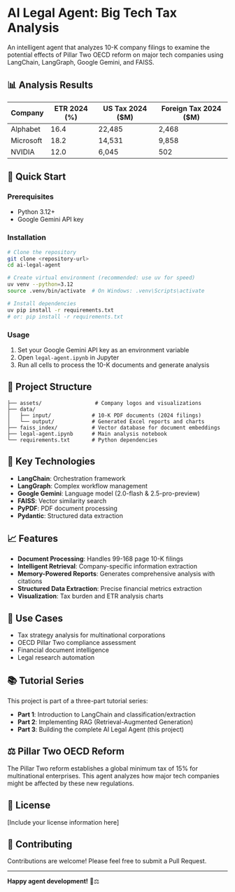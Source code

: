 # AI Legal Agent: Big Tech Tax Analysis

An intelligent agent that analyzes 10-K company filings to examine the potential effects of Pillar Two OECD reform on major tech companies using LangChain, LangGraph, Google Gemini, and FAISS.

## 📊 Analysis Results

| Company   | ETR 2024 (%) | US Tax 2024 ($M) | Foreign Tax 2024 ($M) |
|-----------|--------------|-------------------|----------------------|
| Alphabet  | 16.4         | 22,485           | 2,468               |
| Microsoft | 18.2         | 14,531           | 9,858               |
| NVIDIA    | 12.0         | 6,045            | 502                 |

## 🚀 Quick Start

### Prerequisites
- Python 3.12+
- Google Gemini API key

### Installation
```bash
# Clone the repository
git clone <repository-url>
cd ai-legal-agent

# Create virtual environment (recommended: use uv for speed)
uv venv --python=3.12
source .venv/bin/activate  # On Windows: .venv\Scripts\activate

# Install dependencies
uv pip install -r requirements.txt
# or: pip install -r requirements.txt
```

### Usage
1. Set your Google Gemini API key as an environment variable
2. Open `legal-agent.ipynb` in Jupyter
3. Run all cells to process the 10-K documents and generate analysis

## 📁 Project Structure

```
├── assets/                 # Company logos and visualizations
├── data/
│   ├── input/             # 10-K PDF documents (2024 filings)
│   └── output/            # Generated Excel reports and charts
├── faiss_index/           # Vector database for document embeddings
├── legal-agent.ipynb      # Main analysis notebook
└── requirements.txt       # Python dependencies
```

## 🔧 Key Technologies

- **LangChain**: Orchestration framework
- **LangGraph**: Complex workflow management
- **Google Gemini**: Language model (2.0-flash & 2.5-pro-preview)
- **FAISS**: Vector similarity search
- **PyPDF**: PDF document processing
- **Pydantic**: Structured data extraction

## 📈 Features

- **Document Processing**: Handles 99-168 page 10-K filings
- **Intelligent Retrieval**: Company-specific information extraction
- **Memory-Powered Reports**: Generates comprehensive analysis with citations
- **Structured Data Extraction**: Precise financial metrics extraction
- **Visualization**: Tax burden and ETR analysis charts

## 🎯 Use Cases

- Tax strategy analysis for multinational corporations
- OECD Pillar Two compliance assessment
- Financial document intelligence
- Legal research automation

## 📚 Tutorial Series

This project is part of a three-part tutorial series:
- **Part 1**: Introduction to LangChain and classification/extraction
- **Part 2**: Implementing RAG (Retrieval-Augmented Generation)
- **Part 3**: Building the complete AI Legal Agent (this project)

## ⚖️ Pillar Two OECD Reform

The Pillar Two reform establishes a global minimum tax of 15% for multinational enterprises. This agent analyzes how major tech companies might be affected by these new regulations.

## 📄 License

[Include your license information here]

## 🤝 Contributing

Contributions are welcome! Please feel free to submit a Pull Request.

---

**Happy agent development!** 🤖⚖️